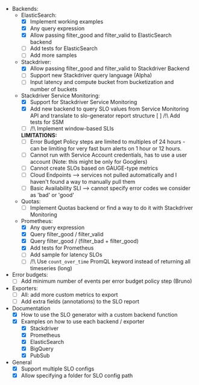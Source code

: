 - Backends:
  - ElasticSearch:
    - [x] Implement working examples
    - [x] Any query expression
    - [x] Allow passing filter_good and filter_valid to ElasticSearch backend
    - [ ] Add tests for ElasticSearch
    - [ ] Add more samples

  - Stackdriver:
    - [x] Allow passing filter_good and filter_valid to Stackdriver Backend
    - [ ] Support new Stackdriver query language (Alpha)
    - [ ] Input latency and compute bucket from bucketization and number of buckets

  - Stackdriver Service Monitoring:
    - [x] Support for Stackdriver Service Monitoring
    - [x] Add new backend to query SLO values from Service Monitoring API and
      translate to slo-generator report structure
      [ ] /!\ Add tests for SSM
    - [ ] /!\ Implement window-based SLIs

    **LIMITATIONS:**
    - [ ] Error Budget Policy steps are limited to multiples of 24 hours - can be limiting for very fast burn alerts on 1 hour or 12 hours.
    - [ ] Cannot run with Service Account credentials, has to use a user account (Note: this might be only for Googlers)
    - [ ] Cannot create SLOs based on GAUGE-type metrics
    - [ ] Cloud Endpoints --> services not pulled automatically and I haven't found a way to manually pull them
    - [ ] Basic Availability SLI --> cannot specify error codes we consider as 'bad' or 'good'

  - Quotas:
    - [ ] Implement Quotas backend or find a way to do it with Stackdriver Monitoring

  - Prometheus:
    - [x] Any query expression
    - [x] Query filter_good / filter_valid
    - [x] Query filter_good / (filter_bad + filter_good)
    - [x] Add tests for Prometheus
    - [ ] Add sample for latency SLOs
    - [ ] /!\ Use `count_over_time` PromQL keyword instead of returning all timeseries (long)

- Error budgets:
  - [ ] Add minimum number of events per error budget policy step (Bruno)

- Exporters:
  - [ ] All: add more custom metrics to export
  - [ ] Add extra fields (annotations) to the SLO report

- Documentation
  - [x] How to use the SLO generator with a custom backend function
  - [x] Examples on how to use each backend / exporter
    - [x] Stackdriver
    - [x] Prometheus
    - [x] ElasticSearch
    - [x] BigQuery
    - [x] PubSub

- General
  - [x] Support multiple SLO configs
  - [x] Allow specifying a folder for SLO config path
